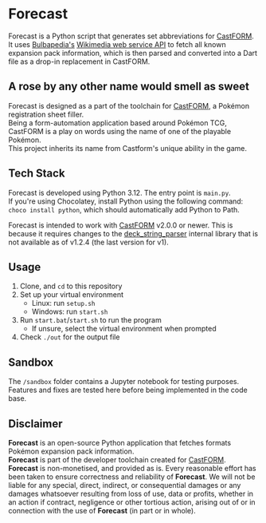 # Forecast
Forecast is a Python script that generates set abbreviations for [CastFORM](https://github.com/BAA-Studios/CastFORM).  
It uses [Bulbapedia's](https://bulbapedia.bulbagarden.net/wiki/Main_Page) [Wikimedia web service API](https://bulbapedia.bulbagarden.net/wiki/Special:ApiSandbox) to fetch all known expansion pack information, which is then parsed and converted into a Dart file as a drop-in replacement in CastFORM.

## A rose by any other name would smell as sweet
Forecast is designed as a part of the toolchain for [CastFORM](https://github.com/BAA-Studios/CastFORM), a Pokémon registration sheet filler.  
Being a form-automation application based around Pokémon TCG, CastFORM is a play on words using the name of one of the playable Pokémon.  
This project inherits its name from Castform's unique ability in the game.

## Tech Stack
Forecast is developed using Python 3.12. The entry point is `main.py`.  
If you're using Chocolatey, install Python using the following command: `choco install python`, which should automatically add Python to Path.

Forecast is intended to work with [CastFORM](https://github.com/BAA-Studios/CastFORM) v2.0.0 or newer. This is because it requires changes to the [deck_string_parser](https://github.com/BAA-Studios/CastFORM/blob/main/packages/deck_string_parser/README.md) internal library that is not available as of v1.2.4 (the last version for v1).

## Usage
1. Clone, and `cd` to this repository
2. Set up your virtual environment
    - Linux: run `setup.sh`
    - Windows: run `start.sh`
3. Run `start.bat`/`start.sh` to run the program
    - If unsure, select the virtual environment when prompted
4. Check `./out` for the output file

## Sandbox
The `/sandbox` folder contains a Jupyter notebook for testing purposes. Features and fixes are tested here before being implemented in the code base.

## Disclaimer
**Forecast** is an open-source Python application that fetches formats Pokémon expansion pack information.  
**Forecast** is part of the developer toolchain created for [CastFORM](https://github.com/BAA-Studios/CastFORM).  
**Forecast** is non-monetised, and provided as is. Every reasonable effort has been taken to ensure correctness and reliability of **Forecast**. 
We will not be liable for any special, direct, indirect, or consequential damages or any damages whatsoever resulting from 
loss of use, data or profits, whether in an action if contract, negligence or other tortious action, arising out of or in connection with the use of **Forecast** (in part or in whole).